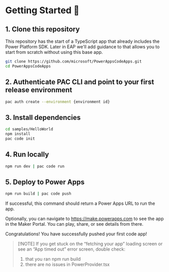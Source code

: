 # Getting Started 🚀

## 1. Clone this repository
This repository has the start of a TypeScript app that already includes the Power Platform SDK. Later in EAP we'll add guidance to that allows you to start from scratch without using this base app. 

```bash
git clone https://github.com/microsoft/PowerAppsCodeApps.git
cd PowerAppsCodeApps
```
## 2. Authenticate PAC CLI and point to your first release environment

```bash
pac auth create --environment {environment id}
```

## 3. Install dependencies

```bash
cd samples/HelloWorld
npm install
pac code init
```

## 4. Run locally

```bash
npm run dev | pac code run
```

## 5. Deploy to Power Apps

```bash
npm run build | pac code push
```

If successful, this command should return a Power Apps URL to run the app. 

Optionally, you can navigate to https://make.powerapps.com to see the app in the Maker Portal. You can play, share, or see details from there. 

Congratulations! You have successfully pushed your first code app! 

> [!NOTE] If you get stuck on the “fetching your app” loading screen or see an “App timed out” error screen, double check:
> 1. that you ran npm run build
> 1. there are no issues in PowerProvider.tsx
